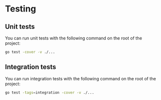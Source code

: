 # Testing

## Unit tests

You can run unit tests with the following command on the root of the project:
```sh
go test -cover -v ./...
```

## Integration tests

You can run integration tests with the following command on the root of the project:
```sh
go test -tags=integration -cover -v ./...
```
